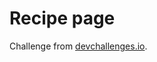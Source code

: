 # Recipe page

Challenge from [devchallenges.io](https://devchallenges.io/challenges/OEKdUZ6xs0h99C38XVht).
